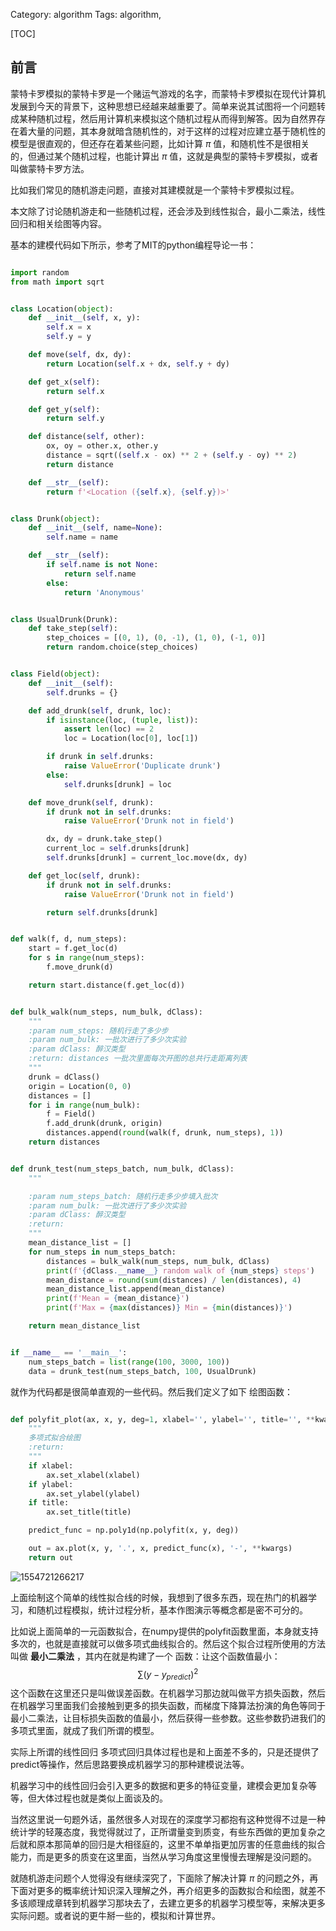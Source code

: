 Category: algorithm
Tags: algorithm, 


[TOC]

## 前言

蒙特卡罗模拟的蒙特卡罗是一个赌运气游戏的名字，而蒙特卡罗模拟在现代计算机发展到今天的背景下，这种思想已经越来越重要了。简单来说其试图将一个问题转成某种随机过程，然后用计算机来模拟这个随机过程从而得到解答。因为自然界存在着大量的问题，其本身就暗含随机性的，对于这样的过程对应建立基于随机性的模型是很直观的，但还存在着某些问题，比如计算 $\pi$ 值，和随机性不是很相关的，但通过某个随机过程，也能计算出 $\pi$ 值，这就是典型的蒙特卡罗模拟，或者叫做蒙特卡罗方法。

比如我们常见的随机游走问题，直接对其建模就是一个蒙特卡罗模拟过程。

本文除了讨论随机游走和一些随机过程，还会涉及到线性拟合，最小二乘法，线性回归和相关绘图等内容。

基本的建模代码如下所示，参考了MIT的python编程导论一书：

```python

import random
from math import sqrt


class Location(object):
    def __init__(self, x, y):
        self.x = x
        self.y = y

    def move(self, dx, dy):
        return Location(self.x + dx, self.y + dy)

    def get_x(self):
        return self.x

    def get_y(self):
        return self.y

    def distance(self, other):
        ox, oy = other.x, other.y
        distance = sqrt((self.x - ox) ** 2 + (self.y - oy) ** 2)
        return distance

    def __str__(self):
        return f'<Location ({self.x}, {self.y})>'


class Drunk(object):
    def __init__(self, name=None):
        self.name = name

    def __str__(self):
        if self.name is not None:
            return self.name
        else:
            return 'Anonymous'


class UsualDrunk(Drunk):
    def take_step(self):
        step_choices = [(0, 1), (0, -1), (1, 0), (-1, 0)]
        return random.choice(step_choices)


class Field(object):
    def __init__(self):
        self.drunks = {}

    def add_drunk(self, drunk, loc):
        if isinstance(loc, (tuple, list)):
            assert len(loc) == 2
            loc = Location(loc[0], loc[1])

        if drunk in self.drunks:
            raise ValueError('Duplicate drunk')
        else:
            self.drunks[drunk] = loc

    def move_drunk(self, drunk):
        if drunk not in self.drunks:
            raise ValueError('Drunk not in field')

        dx, dy = drunk.take_step()
        current_loc = self.drunks[drunk]
        self.drunks[drunk] = current_loc.move(dx, dy)

    def get_loc(self, drunk):
        if drunk not in self.drunks:
            raise ValueError('Drunk not in field')

        return self.drunks[drunk]


def walk(f, d, num_steps):
    start = f.get_loc(d)
    for s in range(num_steps):
        f.move_drunk(d)

    return start.distance(f.get_loc(d))


def bulk_walk(num_steps, num_bulk, dClass):
    """
    :param num_steps: 随机行走了多少步
    :param num_bulk: 一批次进行了多少次实验
    :param dClass: 醉汉类型
    :return: distances 一批次里面每次开图的总共行走距离列表
    """
    drunk = dClass()
    origin = Location(0, 0)
    distances = []
    for i in range(num_bulk):
        f = Field()
        f.add_drunk(drunk, origin)
        distances.append(round(walk(f, drunk, num_steps), 1))
    return distances


def drunk_test(num_steps_batch, num_bulk, dClass):
    """

    :param num_steps_batch: 随机行走多少步填入批次
    :param num_bulk: 一批次进行了多少次实验
    :param dClass: 醉汉类型
    :return:
    """
    mean_distance_list = []
    for num_steps in num_steps_batch:
        distances = bulk_walk(num_steps, num_bulk, dClass)
        print(f'{dClass.__name__} random walk of {num_steps} steps')
        mean_distance = round(sum(distances) / len(distances), 4)
        mean_distance_list.append(mean_distance)
        print(f'Mean = {mean_distance}')
        print(f'Max = {max(distances)} Min = {min(distances)}')

    return mean_distance_list


if __name__ == '__main__':
    num_steps_batch = list(range(100, 3000, 100))
    data = drunk_test(num_steps_batch, 100, UsualDrunk)

```

就作为代码都是很简单直观的一些代码。然后我们定义了如下 绘图函数：

```python

def polyfit_plot(ax, x, y, deg=1, xlabel='', ylabel='', title='', **kwargs):
    """
    多项式拟合绘图
    :return:
    """
    if xlabel:
        ax.set_xlabel(xlabel)
    if ylabel:
        ax.set_ylabel(ylabel)
    if title:
        ax.set_title(title)

    predict_func = np.poly1d(np.polyfit(x, y, deg))

    out = ax.plot(x, y, '.', x, predict_func(x), '-', **kwargs)
    return out


```

![1554721266217]({static}/images/arithmetic/random_walk_1.png)



上面绘制这个简单的线性拟合线的时候，我想到了很多东西，现在热门的机器学习，和随机过程模拟，统计过程分析，基本作图演示等概念都是密不可分的。

比如说上面简单的一元函数拟合，在numpy提供的polyfit函数里面，本身就支持多次的，也就是直接就可以做多项式曲线拟合的。然后这个拟合过程所使用的方法叫做 **最小二乘法** ，其内在就是构建了一个 函数：让这个函数值最小：
$$
\sum (y - y_{predict})^2
$$
这个函数在这里还只是叫做误差函数。在机器学习那边就叫做平方损失函数，然后在机器学习里面我们会接触到更多的损失函数，而梯度下降算法扮演的角色等同于最小二乘法，让目标损失函数的值最小，然后获得一些参数。这些参数扔进我们的多项式里面，就成了我们所谓的模型。

实际上所谓的线性回归 多项式回归具体过程也是和上面差不多的，只是还提供了predict等操作，然后思路要换成机器学习的那种建模说法等。

机器学习中的线性回归会引入更多的数据和更多的特征变量，建模会更加复杂等等，但大体过程也就是类似上面谈及的。

当然这里说一句题外话，虽然很多人对现在的深度学习都抱有这种觉得不过是一种统计学的轻蔑态度，我觉得就过了，正所谓量变到质变，有些东西做的更加复杂之后就和原本那简单的回归是大相径庭的，这里不单单指更加厉害的任意曲线的拟合能力，而是更多的质变在这里面，当然从学习角度这里慢慢去理解是没问题的。

就随机游走问题个人觉得没有继续深究了，下面除了解决计算 $\pi$ 的问题之外，再下面对更多的概率统计知识深入理解之外，再介绍更多的函数拟合和绘图，就差不多该顺理成章转到机器学习那块去了，去建立更多的机器学习模型等，来解决更多实际问题。或者说的更牛掰一些的，模拟和计算世界。





